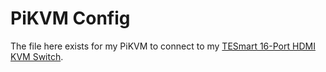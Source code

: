 # PiKVM Config

The file here exists for my PiKVM to connect to my [TESmart 16-Port HDMI KVM Switch](https://www.tesmart.com/collections/for-8-16-pcs-1-monitor/products/hks1601-e23).
